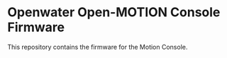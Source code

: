 # Openwater Open-MOTION Console Firmware

This repository contains the firmware for the Motion Console.